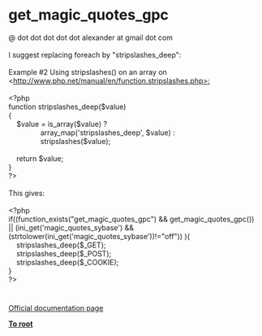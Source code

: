 # get_magic_quotes_gpc




<div class="phpcode"><span class="html">
@ dot dot dot dot dot alexander at gmail dot com
<br>
<br>I suggest replacing foreach by &quot;stripslashes_deep&quot;:
<br>
<br>Example #2 Using stripslashes() on an array on 
<br>&lt;<a href="http://www.php.net/manual/en/function.stripslashes.php&gt;:" rel="nofollow" target="_blank">http://www.php.net/manual/en/function.stripslashes.php&gt;:</a>
<br>
<br><span class="default">&lt;?php
<br></span><span class="keyword">function </span><span class="default">stripslashes_deep</span><span class="keyword">(</span><span class="default">$value</span><span class="keyword">)
<br>{
<br>&#xA0; &#xA0; </span><span class="default">$value </span><span class="keyword">= </span><span class="default">is_array</span><span class="keyword">(</span><span class="default">$value</span><span class="keyword">) ?
<br>&#xA0; &#xA0; &#xA0; &#xA0; &#xA0; &#xA0; &#xA0; &#xA0; </span><span class="default">array_map</span><span class="keyword">(</span><span class="string">&apos;stripslashes_deep&apos;</span><span class="keyword">, </span><span class="default">$value</span><span class="keyword">) :
<br>&#xA0; &#xA0; &#xA0; &#xA0; &#xA0; &#xA0; &#xA0; &#xA0; </span><span class="default">stripslashes</span><span class="keyword">(</span><span class="default">$value</span><span class="keyword">);
<br>
<br>&#xA0; &#xA0; return </span><span class="default">$value</span><span class="keyword">;
<br>}
<br></span><span class="default">?&gt;
<br></span>
<br>This gives:
<br>
<br><span class="default">&lt;?php
<br></span><span class="keyword">if((</span><span class="default">function_exists</span><span class="keyword">(</span><span class="string">&quot;get_magic_quotes_gpc&quot;</span><span class="keyword">) &amp;&amp; </span><span class="default">get_magic_quotes_gpc</span><span class="keyword">())&#xA0; &#xA0; || (</span><span class="default">ini_get</span><span class="keyword">(</span><span class="string">&apos;magic_quotes_sybase&apos;</span><span class="keyword">) &amp;&amp; (</span><span class="default">strtolower</span><span class="keyword">(</span><span class="default">ini_get</span><span class="keyword">(</span><span class="string">&apos;magic_quotes_sybase&apos;</span><span class="keyword">))!=</span><span class="string">&quot;off&quot;</span><span class="keyword">)) ){
<br>&#xA0; &#xA0; </span><span class="default">stripslashes_deep</span><span class="keyword">(</span><span class="default">$_GET</span><span class="keyword">);
<br>&#xA0; &#xA0; </span><span class="default">stripslashes_deep</span><span class="keyword">(</span><span class="default">$_POST</span><span class="keyword">);
<br>&#xA0; &#xA0; </span><span class="default">stripslashes_deep</span><span class="keyword">(</span><span class="default">$_COOKIE</span><span class="keyword">);
<br>}
<br></span><span class="default">?&gt;</span>
</span>
</div>
  

#

[Official documentation page](https://www.php.net/manual/en/function.get-magic-quotes-gpc.php)

**[To root](/README.md)**